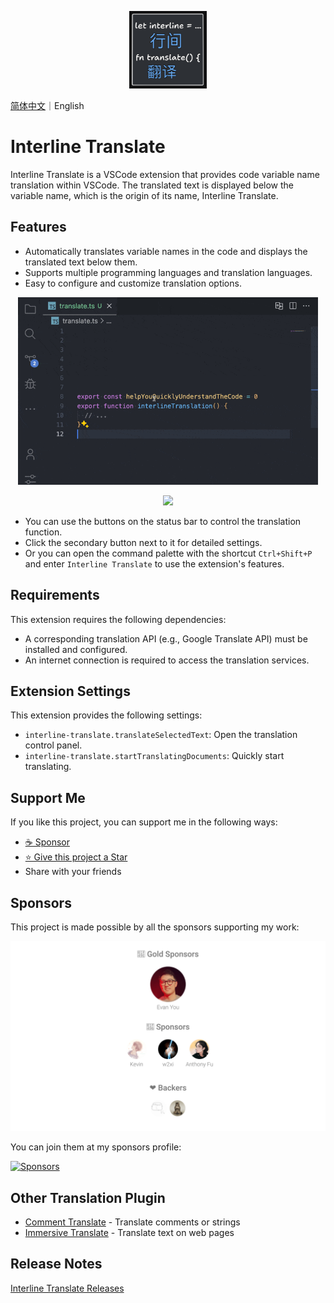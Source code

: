 <p align="center">
  <img width="124px" height="124px" src="./assets/logo.png" />
</p>

[简体中文](https://github.com/LittleSound/interline-translate/blob/main/README-cn.md)｜English

# Interline Translate

Interline Translate is a VSCode extension that provides code variable name translation within VSCode. The translated text is displayed below the variable name, which is the origin of its name, Interline Translate.

## Features

<!-- Tip: Using animations to showcase your extension is a great way to engage users. We recommend short, focused animations to make it easier for users to follow. -->

- Automatically translates variable names in the code and displays the translated text below them.
- Supports multiple programming languages and translation languages.
- Easy to configure and customize translation options.

<p align="center">
  <img height="300px" src="./assets/interline-demo.gif" />
</p>

<p align="center">
  <img height="100px" src="./assets/status-bar-buttons.png" />
</p>

- You can use the buttons on the status bar to control the translation function.
- Click the secondary button next to it for detailed settings.
- Or you can open the command palette with the shortcut `Ctrl+Shift+P` and enter `Interline Translate` to use the extension's features.

## Requirements

This extension requires the following dependencies:

- A corresponding translation API (e.g., Google Translate API) must be installed and configured.
- An internet connection is required to access the translation services.

## Extension Settings

This extension provides the following settings:

* `interline-translate.translateSelectedText`: Open the translation control panel.
* `interline-translate.startTranslatingDocuments`: Quickly start translating.

<!-- ## Known Issues -->
<!-- List known issues here to help users avoid submitting duplicate issues. -->

## Support Me

If you like this project, you can support me in the following ways:

- [☕️ Sponsor](https://github.com/sponsors/LittleSound)
- [⭐️ Give this project a Star](https://github.com/LittleSound/interline-translate)
- Share with your friends

## Sponsors

This project is made possible by all the sponsors supporting my work:

<p align="center">
  <a href="https://github.com/sponsors/LittleSound">
    <img src="https://raw.githubusercontent.com/LittleSound/sponsors/main/sponsors.svg"/>
  </a>
</p>

You can join them at my sponsors profile:

[![Sponsors](https://img.shields.io/static/v1?label=Sponsor&message=%E2%9D%A4&logo=GitHub&color=%23fe8e86)](https://github.com/sponsors/LittleSound)

## Other Translation Plugin

- [Comment Translate](https://marketplace.visualstudio.com/items?itemName=intellsmi.comment-translate) - Translate comments or strings
- [Immersive Translate](https://immersivetranslate.com/) - Translate text on web pages

## Release Notes

[Interline Translate Releases](https://github.com/LittleSound/interline-translate/releases)

